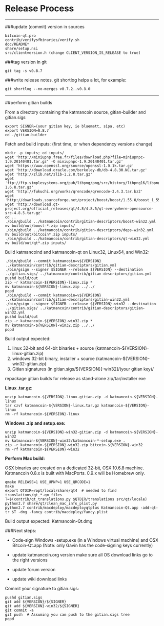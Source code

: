 Release Process
====================

* * *

###update (commit) version in sources


	bitcoin-qt.pro
	contrib/verifysfbinaries/verify.sh
	doc/README*
	share/setup.nsi
	src/clientversion.h (change CLIENT_VERSION_IS_RELEASE to true)

###tag version in git

	git tag -s v0.8.7

###write release notes. git shortlog helps a lot, for example:

	git shortlog --no-merges v0.7.2..v0.8.0

* * *

##perform gitian builds

 From a directory containing the katmancoin source, gitian-builder and gitian.sigs
  
	export SIGNER=(your gitian key, ie bluematt, sipa, etc)
	export VERSION=0.8.7
	cd ./gitian-builder

 Fetch and build inputs: (first time, or when dependency versions change)

	mkdir -p inputs; cd inputs/
	wget 'http://miniupnp.free.fr/files/download.php?file=miniupnpc-1.9.20140401.tar.gz' -O miniupnpc-1.9.20140401.tar.gz'
	wget 'https://www.openssl.org/source/openssl-1.0.1k.tar.gz'
	wget 'http://download.oracle.com/berkeley-db/db-4.8.30.NC.tar.gz'
	wget 'http://zlib.net/zlib-1.2.8.tar.gz'
	wget 'ftp://ftp.simplesystems.org/pub/libpng/png/src/history/libpng16/libpng-1.6.8.tar.gz'
	wget 'http://fukuchi.org/works/qrencode/qrencode-3.4.3.tar.bz2'
	wget 'http://downloads.sourceforge.net/project/boost/boost/1.55.0/boost_1_55_0.tar.bz2'
	wget 'http://download.qt-project.org/official_releases/qt/4.8/4.8.5/qt-everywhere-opensource-src-4.8.5.tar.gz'
	cd ..
	./bin/gbuild ../katmancoin/contrib/gitian-descriptors/boost-win32.yml
	mv build/out/boost-*.zip inputs/
	./bin/gbuild ../katmancoin/contrib/gitian-descriptors/deps-win32.yml
	mv build/out/bitcoin*.zip inputs/
	./bin/gbuild ../katmancoin/contrib/gitian-descriptors/qt-win32.yml
	mv build/out/qt*.zip inputs/

 Build katmancoind and katmancoin-qt on Linux32, Linux64, and Win32:
  
	./bin/gbuild --commit katmancoin=v${VERSION} ../katmancoin/contrib/gitian-descriptors/gitian.yml
	./bin/gsign --signer $SIGNER --release ${VERSION} --destination ../gitian.sigs/ ../katmancoin/contrib/gitian-descriptors/gitian.yml
	pushd build/out
	zip -r katmancoin-${VERSION}-linux.zip *
	mv katmancoin-${VERSION}-linux.zip ../../
	popd
	./bin/gbuild --commit katmancoin=v${VERSION} ../katmancoin/contrib/gitian-descriptors/gitian-win32.yml
	./bin/gsign --signer $SIGNER --release ${VERSION}-win32 --destination ../gitian.sigs/ ../katmancoin/contrib/gitian-descriptors/gitian-win32.yml
	pushd build/out
	zip -r katmancoin-${VERSION}-win32.zip *
	mv katmancoin-${VERSION}-win32.zip ../../
	popd

  Build output expected:

  1. linux 32-bit and 64-bit binaries + source (katmancoin-${VERSION}-linux-gitian.zip)
  2. windows 32-bit binary, installer + source (katmancoin-${VERSION}-win32-gitian.zip)
  3. Gitian signatures (in gitian.sigs/${VERSION}[-win32]/(your gitian key)/

repackage gitian builds for release as stand-alone zip/tar/installer exe

**Linux .tar.gz:**

	unzip katmancoin-${VERSION}-linux-gitian.zip -d katmancoin-${VERSION}-linux
	tar czvf katmancoin-${VERSION}-linux.tar.gz katmancoin-${VERSION}-linux
	rm -rf katmancoin-${VERSION}-linux

**Windows .zip and setup.exe:**

	unzip katmancoin-${VERSION}-win32-gitian.zip -d katmancoin-${VERSION}-win32
	mv katmancoin-${VERSION}-win32/katmancoin-*-setup.exe .
	zip -r katmancoin-${VERSION}-win32.zip bitcoin-${VERSION}-win32
	rm -rf katmancoin-${VERSION}-win32

**Perform Mac build:**

  OSX binaries are created on a dedicated 32-bit, OSX 10.6.8 machine.
  Katmancoin 0.8.x is built with MacPorts.  0.9.x will be Homebrew only.

	qmake RELEASE=1 USE_UPNP=1 USE_QRCODE=1
	make
	export QTDIR=/opt/local/share/qt4  # needed to find translations/qt_*.qm files
	T=$(contrib/qt_translations.py $QTDIR/translations src/qt/locale)
	python2.7 share/qt/clean_mac_info_plist.py
	python2.7 contrib/macdeploy/macdeployqtplus Katmancoin-Qt.app -add-qt-tr $T -dmg -fancy contrib/macdeploy/fancy.plist

 Build output expected: Katmancoin-Qt.dmg

###Next steps:

* Code-sign Windows -setup.exe (in a Windows virtual machine) and
  OSX Bitcoin-Qt.app (Note: only Gavin has the code-signing keys currently)

* update katmancoin.org version
  make sure all OS download links go to the right versions

* update forum version

* update wiki download links

Commit your signature to gitian.sigs:

	pushd gitian.sigs
	git add ${VERSION}/${SIGNER}
	git add ${VERSION}-win32/${SIGNER}
	git commit -a
	git push  # Assuming you can push to the gitian.sigs tree
	popd

